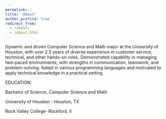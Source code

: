 ```yaml
---
permalink: /
title: "About"
author_profile: true
redirect_from: 
  - /about/
  - /about.html
---
```



 
 Dynamic and driven Computer Science and Math major at the University of Houston,
 with over 2.5 years of diverse experience in customer service, technical, and other
 hands-on roles. Demonstrated capability in managing fast-paced environments, with
 strengths in communication, teamwork, and problem-solving.   Adept in various
 programming languages and motivated to apply technical knowledge in a practical
 setting.

 EDUCATION: 
 
 Bachelor of Science, 
 Computer Science and Math

 University of Houston ‐ Houston, TX

 Rock Valley College‐ Rockford, Il
 
 
